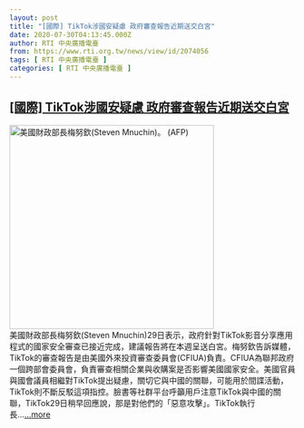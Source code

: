 ```yaml
---
layout: post
title: "[國際] TikTok涉國安疑慮 政府審查報告近期送交白宮"
date: 2020-07-30T04:13:45.000Z
author: RTI 中央廣播電臺
from: https://www.rti.org.tw/news/view/id/2074056
tags: [ RTI 中央廣播電臺 ]
categories: [ RTI 中央廣播電臺 ]
---
```

<!--1596082425000-->
[[國際] TikTok涉國安疑慮 政府審查報告近期送交白宮](https://www.rti.org.tw/news/view/id/2074056)
------

<div>
<img src="https://static.rti.org.tw/assets/thumbnails/2019/10/31/e27d426a6c47a8aade6ea95a41c50b2b.jpg" width="360" alt="美國財政部長梅努欽(Steven Mnuchin)。 (AFP)" title="美國財政部長梅努欽(Steven Mnuchin)。 (AFP)"><br>美國財政部長梅努欽(Steven Mnuchin)29日表示，政府針對TikTok影音分享應用程式的國家安全審查已接近完成，建議報告將在本週呈送白宮。梅努欽告訴媒體，TikTok的審查報告是由美國外來投資審查委員會(CFIUA)負責。CFIUA為聯邦政府一個跨部會委員會，負責審查相關企業與收購案是否影響美國國家安全。美國官員與國會議員相繼對TikTok提出疑慮，關切它與中國的關聯，可能用於間諜活動，TikTok則不斷反駁這項指控。臉書等社群平台呼籲用戶注意TikTok與中國的關聯，TikTok29日稍早回應說，那是對他們的「惡意攻擊」。TikTok執行長...<a target="_blank" href="https://www.rti.org.tw/news/view/id/2074056">...more</a>
</div>
